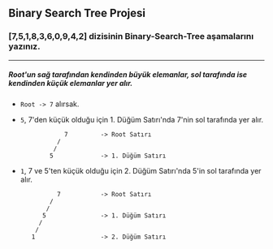 ## Binary Search Tree Projesi
### [7,5,1,8,3,6,0,9,4,2] dizisinin Binary-Search-Tree aşamalarını yazınız.
***
##### Root'un sağ tarafından kendinden büyük elemanlar, sol tarafında ise kendinden küçük elemanlar yer alır.
- ```Root -> 7``` alırsak.
-  ```5```, 7'den küçük olduğu için 1. Düğüm Satırı'nda 7'nin sol tarafında yer alır.

                   7         -> Root Satırı
                 /
                /
               5             -> 1. Düğüm Satırı
               
- ```1```, 7 ve 5'ten küçük olduğu için  2. Düğüm Satırı'nda 5'in sol tarafında yer alır.  

                7           -> Root Satırı
              /
             /
            5               -> 1. Düğüm Satırı
           /
          /
         1                  -> 2. Düğüm Satırı
